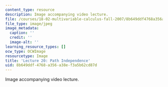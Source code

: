 ```yaml
---
content_type: resource
description: Image accompanying video lecture.
file: /courses/18-02-multivariable-calculus-fall-2007/8b649ddf4768a356a38ef3a5b62cd87d_20.jpg
file_type: image/jpeg
image_metadata:
  caption: ''
  credit: ''
  image-alt: ''
learning_resource_types: []
ocw_type: OCWImage
resourcetype: Image
title: 'Lecture 20: Path Independence'
uid: 8b649ddf-4768-a356-a38e-f3a5b62cd87d
---
```

Image accompanying video lecture.

